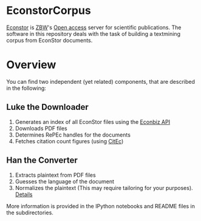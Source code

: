 # EconstorCorpus

[Econstor](https://www.econstor.eu/) is [ZBW](http://www.zbw.eu/)'s [Open access](https://en.wikipedia.org/wiki/Open_access) server for scientific publications. The software in this repository deals with the task of building a textmining corpus from EconStor documents.

# Overview
You can find two independent (yet related) components, that are described in the following:

## Luke the Downloader
  1. Generates an index of all EconStor files using the [Econbiz API](https://api.econbiz.de/doc)
  2. Downloads PDF files
  3. Determines RePEc handles for the documents
  4. Fetches citation count figures (using [CitEc](http://citec.repec.org/))

## Han the Converter
  1. Extracts plaintext from PDF files
  2. Guesses the language of the document
  3. Normalizes the plaintext (This may require tailoring for your purposes). [Details](https://github.com/n-witt/EconstorCorpus/blob/master/Han_the_Converter/processingPdfFiles/filter.py)

More information is provided in the IPython notebooks and README files in the subdirectories.

